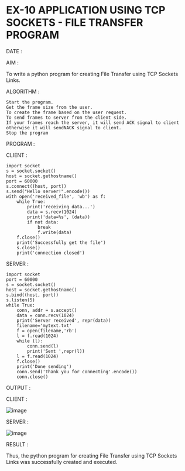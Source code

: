 # EX-10 APPLICATION USING TCP SOCKETS - FILE TRANSFER PROGRAM

DATE :

AIM :

To write a python program for creating File Transfer using TCP Sockets Links.

ALGORITHM :

    Start the program.
    Get the frame size from the user.
    To create the frame based on the user request.
    To send frames to server from the client side.
    If your frames reach the server, it will send ACK signal to client otherwise it will sendNACK signal to client.
    Stop the program

PROGRAM :

CLIENT :

    import socket
    s = socket.socket()
    host = socket.gethostname()
    port = 60000
    s.connect((host, port))
    s.send("Hello server!".encode())
    with open('received_file', 'wb') as f:
        while True:
            print('receiving data...')
            data = s.recv(1024)
            print('data=%s', (data))
            if not data:
                break
                f.write(data)
        f.close()
        print('Successfully get the file')
        s.close()
        print('connection closed')

SERVER :

    import socket
    port = 60000
    s = socket.socket()
    host = socket.gethostname()
    s.bind((host, port))
    s.listen(5)
    while True:
        conn, addr = s.accept()
        data = conn.recv(1024)
        print('Server received', repr(data))
        filename='mytext.txt'
        f = open(filename,'rb')
        l = f.read(1024)
        while (l):
            conn.send(l)
            print('Sent ',repr(l))
        l = f.read(1024)
        f.close()
        print('Done sending')
        conn.send('Thank you for connecting'.encode())
        conn.close()


OUTPUT :

CLIENT :

![image](https://github.com/Sindhuja9585/EX-10/assets/122860624/8d45d528-3f69-4729-8c77-94ff27176e33)

SERVER :

![image](https://github.com/Sindhuja9585/EX-10/assets/122860624/25459c28-945a-4b6d-8a7a-16df414efd07)


RESULT :

Thus, the python program for creating File Transfer using TCP Sockets Links was successfully created and executed.

